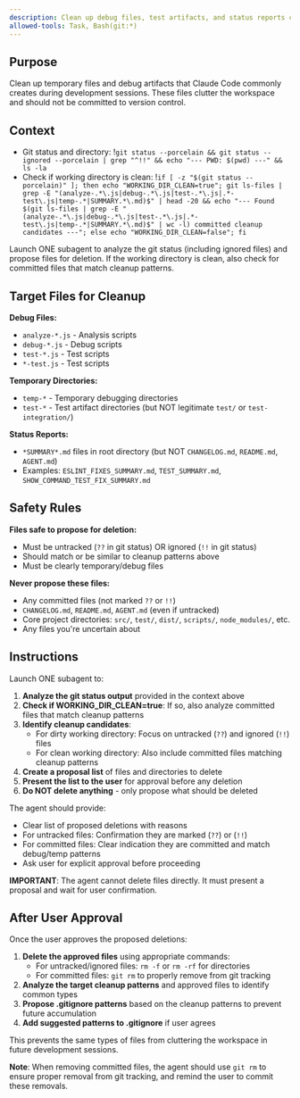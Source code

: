 ```yaml
---
description: Clean up debug files, test artifacts, and status reports created during development
allowed-tools: Task, Bash(git:*)
---
```


## Purpose

Clean up temporary files and debug artifacts that Claude Code commonly creates during development sessions. These files clutter the workspace and should not be committed to version control.

## Context

- Git status and directory: !`git status --porcelain && git status --ignored --porcelain | grep "^!!" && echo "--- PWD: $(pwd) ---" && ls -la`
- Check if working directory is clean: !`if [ -z "$(git status --porcelain)" ]; then echo "WORKING_DIR_CLEAN=true"; git ls-files | grep -E "(analyze-.*\.js|debug-.*\.js|test-.*\.js|.*-test\.js|temp-.*|SUMMARY.*\.md)$" | head -20 && echo "--- Found $(git ls-files | grep -E "(analyze-.*\.js|debug-.*\.js|test-.*\.js|.*-test\.js|temp-.*|SUMMARY.*\.md)$" | wc -l) committed cleanup candidates ---"; else echo "WORKING_DIR_CLEAN=false"; fi`

Launch ONE subagent to analyze the git status (including ignored files) and propose files for deletion. If the working directory is clean, also check for committed files that match cleanup patterns.

## Target Files for Cleanup

**Debug Files:**
- `analyze-*.js` - Analysis scripts
- `debug-*.js` - Debug scripts
- `test-*.js` - Test scripts
- `*-test.js` - Test scripts

**Temporary Directories:**
- `temp-*` - Temporary debugging directories
- `test-*` - Test artifact directories (but NOT legitimate `test/` or `test-integration/`)

**Status Reports:**
- `*SUMMARY*.md` files in root directory (but NOT `CHANGELOG.md`, `README.md`, `AGENT.md`)
- Examples: `ESLINT_FIXES_SUMMARY.md`, `TEST_SUMMARY.md`, `SHOW_COMMAND_TEST_FIX_SUMMARY.md`

## Safety Rules

**Files safe to propose for deletion:**
- Must be untracked (`??` in git status) OR ignored (`!!` in git status)
- Should match or be similar to cleanup patterns above
- Must be clearly temporary/debug files

**Never propose these files:**
- Any committed files (not marked `??` or `!!`)
- `CHANGELOG.md`, `README.md`, `AGENT.md` (even if untracked)
- Core project directories: `src/`, `test/`, `dist/`, `scripts/`, `node_modules/`, etc.
- Any files you're uncertain about

## Instructions

Launch ONE subagent to:

1. **Analyze the git status output** provided in the context above
2. **Check if WORKING_DIR_CLEAN=true**: If so, also analyze committed files that match cleanup patterns
3. **Identify cleanup candidates**:
   - For dirty working directory: Focus on untracked (`??`) and ignored (`!!`) files
   - For clean working directory: Also include committed files matching cleanup patterns
4. **Create a proposal list** of files and directories to delete
5. **Present the list to the user** for approval before any deletion
6. **Do NOT delete anything** - only propose what should be deleted

The agent should provide:
- Clear list of proposed deletions with reasons
- For untracked files: Confirmation they are marked (`??`) or (`!!`)
- For committed files: Clear indication they are committed and match debug/temp patterns
- Ask user for explicit approval before proceeding

**IMPORTANT**: The agent cannot delete files directly. It must present a proposal and wait for user confirmation.

## After User Approval

Once the user approves the proposed deletions:

1. **Delete the approved files** using appropriate commands:
   - For untracked/ignored files: `rm -f` or `rm -rf` for directories
   - For committed files: `git rm` to properly remove from git tracking
2. **Analyze the target cleanup patterns** and approved files to identify common types
3. **Propose .gitignore patterns** based on the cleanup patterns to prevent future accumulation
4. **Add suggested patterns to .gitignore** if user agrees

This prevents the same types of files from cluttering the workspace in future development sessions.

**Note**: When removing committed files, the agent should use `git rm` to ensure proper removal from git tracking, and remind the user to commit these removals.